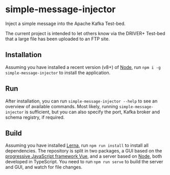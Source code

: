 # simple-message-injector

Inject a simple message into the Apache Kafka Test-bed.

The current project is intended to let others know via the DRIVER+ Test-bed that a large file has been uploaded to an FTP site.

## Installation

Assuming you have installed a recent version (v8+) of [Node](http://nodejs.org), run `npm i -g simple-message-injector` to install the application.

## Run

After installation, you can run `simple-message-injector --help` to see an overview of available commands. Most likely, running `simple-message-injector` is sufficient, but you can also specify the port, Kafka broker and schema registry, if required.

## Build

Assuming you have installed [Lerna](https://lernajs.io), run `npm run install` to install all dependencies. The repository is split in two packages, a GUI based on the [progressive JavaScript framework Vue](https://vuejs.org), and a server based on [Node](http://nodejs.org), both developed in TypeScript. You need to run `npm run serve` to build the server and GUI, and watch for file changes.
